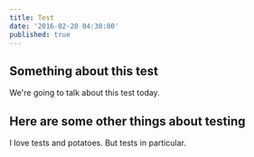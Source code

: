 ```yaml
---
title: Test
date: '2016-02-20 04:30:00'
published: true
---
```


## Something about this test

We're going to talk about this test today.

## Here are some other things about testing

I love tests and potatoes. But tests in particular.
